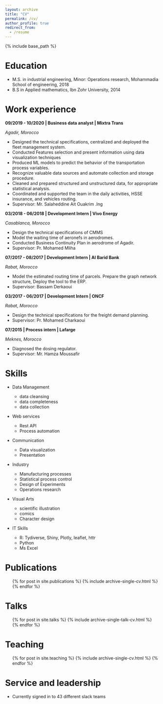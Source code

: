 ```yaml
---
layout: archive
title: "CV"
permalink: /cv/
author_profile: true
redirect_from:
  - /resume
---
```


{% include base_path %}

Education
======
* M.S. in industrial engineering, Minor: Operations research, Mohammadia School of engineering, 2018
* B.S in Applied mathematics, Ibn Zohr University, 2014

Work experience
======
**09/2019 - 10/2020 | Business data analyst | Mixtra Trans**

*Agadir, Morocco*
* Designed the technical specifications, centralized and deployed the fleet management system.
* Conducted Features selection and present information using data visualization techniques
* Produced ML models to predict the behavior of the transportation process variables.
* Recognize valuable data sources and automate collection and storage procedure.
* Cleaned and prepared structured and unstructured data, for appropriate statistical analysis.
* Coordinated and supported the team in the daily activities, HSSE insurance, and vehicles routing.
* Supervisor: Mr. Salaheddine Ait Ouakrim .Ing

**03/2018 - 06/2018 | Development Intern | Vivo Energy**

*Casablanca, Morocco*

* Design the technical specifications of CMMS
* Model the waiting time of aeronefs in aerodromes.
* Conducted Business Continuity Plan in aerodrome of Agadir.
* Supervisor: Pr. Mohamed Mliha

**07/2017 - 08/2017 | Development Intern | Al Barid Bank**

*Rabat, Morocco*

* Model the estimated routing time of parcels. Prepare the graph network structure, Deploy the tool to the ERP.
* Supervisor: Bassam Derkaoui

**03/2017 - 06/2017 | Development Intern | ONCF**

*Rabat, Morocco*

* Design the technical specifications for the freight demand planning.
* Supervisor: Pr. Mohamed Charkaoui

**07/2015 | Process intern | Lafarge**

*Meknes, Morocco*

* Diagnosed the dosing regulator.
* Supervisor: Mr. Hamza Moussafir
  
Skills
======

* Data Management
  * data cleansing
  * data completeness
  * data collection
  
* Web services
  * Rest API
  * Process automation

* Communication
  * Data visualization
  * Presentation

* Industry
  * Manufacturing processes
  * Statistical process control
  * Design of Experiments
  * Operations research

* Visual Arts
  * scientific illustration
  * comics
  * Character design
  
* IT Skills
  * R: Tydiverse, Shiny, Plotly, leaflet, httr
  * Python
  * Ms Excel

Publications
======
  <ul>{% for post in site.publications %}
    {% include archive-single-cv.html %}
  {% endfor %}</ul>
  
Talks
======
  <ul>{% for post in site.talks %}
    {% include archive-single-talk-cv.html %}
  {% endfor %}</ul>
  
Teaching
======
  <ul>{% for post in site.teaching %}
    {% include archive-single-cv.html %}
  {% endfor %}</ul>
  
Service and leadership
======
* Currently signed in to 43 different slack teams
